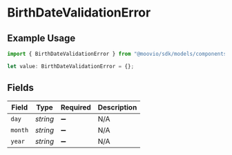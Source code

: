 # BirthDateValidationError

## Example Usage

```typescript
import { BirthDateValidationError } from "@moovio/sdk/models/components";

let value: BirthDateValidationError = {};
```

## Fields

| Field              | Type               | Required           | Description        |
| ------------------ | ------------------ | ------------------ | ------------------ |
| `day`              | *string*           | :heavy_minus_sign: | N/A                |
| `month`            | *string*           | :heavy_minus_sign: | N/A                |
| `year`             | *string*           | :heavy_minus_sign: | N/A                |